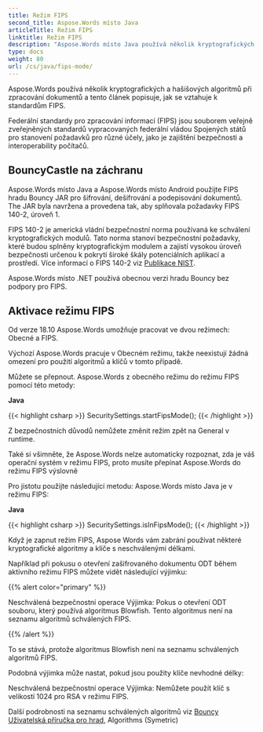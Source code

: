 ```yaml
---
title: Režim FIPS
second_title: Aspose.Words místo Java
articleTitle: Režim FIPS
linktitle: Režim FIPS
description: "Aspose.Words místo Java používá několik kryptografických a hašišových algoritmů při zpracování dokumentů k plnění standardů FIPS."
type: docs
weight: 80
url: /cs/java/fips-mode/
---
```


Aspose.Words používá několik kryptografických a hašišových algoritmů při zpracování dokumentů a tento článek popisuje, jak se vztahuje k standardům FIPS.

Federální standardy pro zpracování informací (FIPS) jsou souborem veřejně zveřejněných standardů vypracovaných federální vládou Spojených států pro stanovení požadavků pro různé účely, jako je zajištění bezpečnosti a interoperability počítačů.

## BouncyCastle na záchranu

Aspose.Words místo Java a Aspose.Words místo Android použijte FIPS hradu Bouncy JAR pro šifrování, dešifrování a podepisování dokumentů. The JAR byla navržena a provedena tak, aby splňovala požadavky FIPS 140-2, úroveň 1.

FIPS 140-2 je americká vládní bezpečnostní norma používaná ke schválení kryptografických modulů. Tato norma stanoví bezpečnostní požadavky, které budou splněny kryptografickým modulem a zajistí vysokou úroveň bezpečnosti určenou k pokrytí široké škály potenciálních aplikací a prostředí. Více informací o FIPS 140-2 viz [Publikace NIST](https://www.nist.gov/publications/security-requirements-cryptographic-modules-includes-change-notices-1232002?pub_id=902003).

Aspose.Words místo .NET používá obecnou verzi hradu Bouncy bez podpory pro FIPS.

## Aktivace režimu FIPS

Od verze 18.10 Aspose.Words umožňuje pracovat ve dvou režimech: Obecné a FIPS.

Výchozí Aspose.Words pracuje v Obecném režimu, takže neexistují žádná omezení pro použití algoritmů a klíčů v tomto případě.

Můžete se přepnout. Aspose.Words z obecného režimu do režimu FIPS pomocí této metody:

**Java**

{{< highlight csharp >}}
SecuritySettings.startFipsMode();
{{< /highlight >}}

Z bezpečnostních důvodů nemůžete změnit režim zpět na General v runtime.

Také si všimněte, že Aspose.Words nelze automaticky rozpoznat, zda je váš operační systém v režimu FIPS, proto musíte přepínat Aspose.Words do režimu FIPS výslovně

Pro jistotu použijte následující metodu: Aspose.Words místo Java je v režimu FIPS:

**Java**

{{< highlight csharp >}}
SecuritySettings.isInFipsMode();
{{< /highlight >}}

Když je zapnut režim FIPS, Aspose Words vám zabrání používat některé kryptografické algoritmy a klíče s neschválenými délkami.

Například při pokusu o otevření zašifrovaného dokumentu ODT během aktivního režimu FIPS můžete vidět následující výjimku:

{{% alert color="primary" %}}

Neschválená bezpečnostní operace Výjimka: Pokus o otevření ODT souboru, který používá algoritmus Blowfish. Tento algoritmus není na seznamu algoritmů schválených FIPS.

{{% /alert %}}

To se stává, protože algoritmus Blowfish není na seznamu schválených algoritmů FIPS.

Podobná výjimka může nastat, pokud jsou použity klíče nevhodné délky:

Neschválená bezpečnostní operace Výjimka: Nemůžete použít klíč s velikostí 1024 pro RSA v režimu FIPS.

Další podrobnosti na seznamu schválených algoritmů viz [Bouncy Uživatelská příručka pro hrad](https://downloads.bouncycastle.org/fips-java/BC-FJA-UserGuide-1.0.1.pdf), Algorithms (Symetric)


